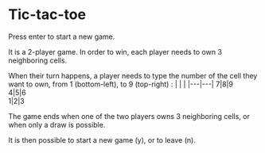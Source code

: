 # Tic-tac-toe

Press enter to start a new game.

It is a 2-player game. In order to win, each player needs to own 3 neighboring cells.

When their turn happens, a player needs to type
the number of the cell they want to own,
from 1 (bottom-left), to 9 (top-right) :
|   |   |
|---|---|
 7|8|9   
 4|5|6   
 1|2|3 
 
 The game ends when one of the two players owns 3 neighboring cells,
 or when only a draw is possible.
 
 It is then possible to start a new game (y), or to leave (n).
